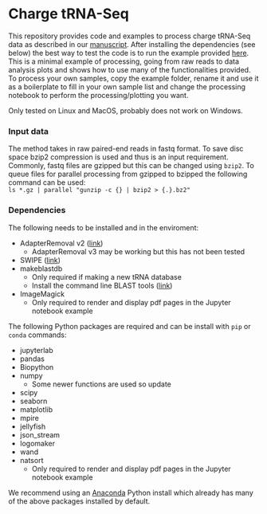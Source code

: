 # Charge tRNA-Seq
This repository provides code and examples to process charge tRNA-Seq data as described in our [manuscript](https://www.biorxiv.org/content/10.1101/2023.07.31.551363v1).
After installing the dependencies (see below) the best way to test the code is to run the example provided [here](projects/example/process_data.ipynb).
This is a minimal example of processing, going from raw reads to data analysis plots and shows how to use many of the functionalities provided.
To process your own samples, copy the example folder, rename it and use it as a boilerplate to fill in your own sample list and change the processing notebook to perform the processing/plotting you want.

Only tested on Linux and MacOS, probably does not work on Windows.



### Input data
The method takes in raw paired-end reads in fastq format.
To save disc space bzip2 compression is used and thus is an input requirement.
Commonly, fastq files are gzipped but this can be changed using `bzip2`.
To queue files for parallel processing from gzipped to bzipped the following command can be used:  
`ls *.gz | parallel "gunzip -c {} | bzip2 > {.}.bz2"`


### Dependencies
The following needs to be installed and in the enviroment:
* AdapterRemoval v2 ([link](https://adapterremoval.readthedocs.io))
    * AdapterRemoval v3 may be working but this has not been tested
* SWIPE ([link](https://github.com/torognes/swipe))
* makeblastdb
    * Only required if making a new tRNA database
    * Install the command line BLAST tools ([link](https://www.ncbi.nlm.nih.gov/books/NBK569861/#intro_Installation))
* ImageMagick
    * Only required to render and display pdf pages in the Jupyter notebook example


The following Python packages are required and can be install with `pip` or `conda` commands:
* jupyterlab
* pandas
* Biopython
* numpy
    * Some newer functions are used so update
* scipy
* seaborn
* matplotlib
* mpire
* jellyfish
* json_stream
* logomaker
* wand
* natsort
    * Only required to render and display pdf pages in the Jupyter notebook example

We recommend using an [Anaconda](https://www.anaconda.com/download) Python install which already has many of the above packages installed by default.


